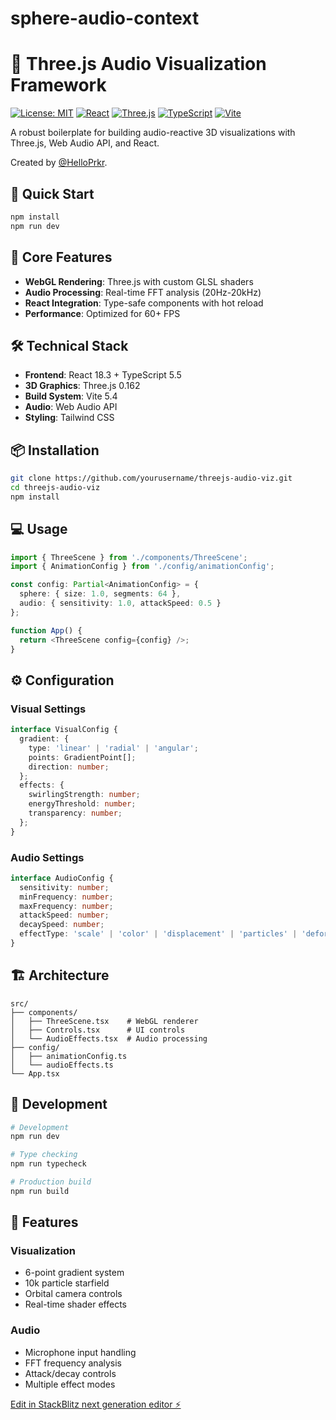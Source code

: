# sphere-audio-context

# 🎵 Three.js Audio Visualization Framework

[![License: MIT](https://img.shields.io/badge/License-MIT-blue.svg)](https://opensource.org/licenses/MIT)
[![React](https://img.shields.io/badge/React-18.3.1-blue.svg)](https://reactjs.org/)
[![Three.js](https://img.shields.io/badge/Three.js-0.162.0-green.svg)](https://threejs.org/)
[![TypeScript](https://img.shields.io/badge/TypeScript-5.5.3-blue.svg)](https://www.typescriptlang.org/)
[![Vite](https://img.shields.io/badge/Vite-5.4.2-purple.svg)](https://vitejs.dev/)

A robust boilerplate for building audio-reactive 3D visualizations with Three.js, Web Audio API, and React.

Created by [@HelloPrkr](https://github.com/helloprkr).

## 🚀 Quick Start

```bash
npm install
npm run dev
```

## 🎯 Core Features

- **WebGL Rendering**: Three.js with custom GLSL shaders
- **Audio Processing**: Real-time FFT analysis (20Hz-20kHz)
- **React Integration**: Type-safe components with hot reload
- **Performance**: Optimized for 60+ FPS

## 🛠️ Technical Stack

- **Frontend**: React 18.3 + TypeScript 5.5
- **3D Graphics**: Three.js 0.162
- **Build System**: Vite 5.4
- **Audio**: Web Audio API
- **Styling**: Tailwind CSS

## 📦 Installation

```bash
git clone https://github.com/yourusername/threejs-audio-viz.git
cd threejs-audio-viz
npm install
```

## 💻 Usage

```typescript
import { ThreeScene } from './components/ThreeScene';
import { AnimationConfig } from './config/animationConfig';

const config: Partial<AnimationConfig> = {
  sphere: { size: 1.0, segments: 64 },
  audio: { sensitivity: 1.0, attackSpeed: 0.5 }
};

function App() {
  return <ThreeScene config={config} />;
}
```

## ⚙️ Configuration

### Visual Settings
```typescript
interface VisualConfig {
  gradient: {
    type: 'linear' | 'radial' | 'angular';
    points: GradientPoint[];
    direction: number;
  };
  effects: {
    swirlingStrength: number;
    energyThreshold: number;
    transparency: number;
  };
}
```

### Audio Settings
```typescript
interface AudioConfig {
  sensitivity: number;
  minFrequency: number;
  maxFrequency: number;
  attackSpeed: number;
  decaySpeed: number;
  effectType: 'scale' | 'color' | 'displacement' | 'particles' | 'deformation';
}
```

## 🏗️ Architecture

```
src/
├── components/
│   ├── ThreeScene.tsx    # WebGL renderer
│   ├── Controls.tsx      # UI controls
│   └── AudioEffects.tsx  # Audio processing
├── config/
│   ├── animationConfig.ts
│   └── audioEffects.ts
└── App.tsx
```

## 🔧 Development

```bash
# Development
npm run dev

# Type checking
npm run typecheck

# Production build
npm run build
```

## 🎨 Features

### Visualization
- 6-point gradient system
- 10k particle starfield
- Orbital camera controls
- Real-time shader effects

### Audio
- Microphone input handling
- FFT frequency analysis
- Attack/decay controls
- Multiple effect modes

</div>


[Edit in StackBlitz next generation editor ⚡️](https://stackblitz.com/~/github.com/helloprkr/sphere-audio-context)
